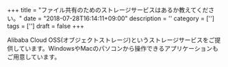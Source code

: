 +++
title = "ファイル共有のためのストレージサービスはあるか教えてください。"
date = "2018-07-28T16:14:11+09:00"
description = ''
category = ['']
tags = ['']
draft = false
+++

Alibaba Cloud OSS(オブジェクトストレージ)というストレージサービスをご提供しています。WindowsやMacのパソコンから操作できるアプリケーションもご用意しています。
